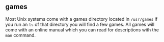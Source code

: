 ## games

Most Unix systems come with a games directory located in `/usr/games` if you run an `ls` of that directory you will find a few games. All games will come with an online manual which you can read for descriptions with the `man` command.
